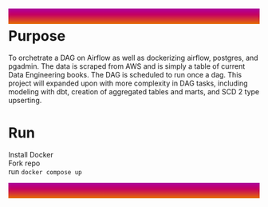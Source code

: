 ![gradiant line](images/narrow_gradient_line.png)
Purpose
=======
To orchetrate a DAG on Airflow as well as dockerizing airflow, postgres, and pgadmin. The data is scraped from AWS and is simply a table of current Data Engineering books. The DAG is scheduled to run once a dag. This project will expanded upon with more complexity in DAG tasks, including modeling with dbt, creation of aggregated tables and marts, and SCD 2 type upserting. 

Run
===
Install Docker <br>
Fork repo <br>
run `docker compose up` 

![gradiant line](images/narrow_gradient_line.png)
